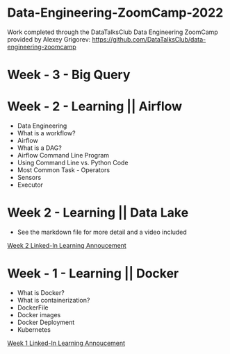 # Data-Engineering-ZoomCamp-2022
Work completed through the DataTalksClub Data Engineering ZoomCamp provided by Alexey Grigorev: https://github.com/DataTalksClub/data-engineering-zoomcamp

# Week - 3 - Big Query

# Week - 2 - Learning || Airflow
- Data Engineering
- What is a workflow?
- Airflow
- What is a DAG?
- Airflow Command Line Program
- Using Command Line vs. Python Code
- Most Common Task - Operators
- Sensors
- Executor

# Week 2 - Learning || Data Lake
- See the markdown file for more detail and a video included

[Week 2 Linked-In Learning Annoucement](https://www.linkedin.com/posts/barbulescuelena_github-elenae873data-engineering-zoomcamp-activity-6893669172883050496-cQa2)


# Week - 1 - Learning || Docker
- What is Docker?
- What is containerization?
- DockerFile
- Docker images
- Docker Deployment
- Kubernetes

[Week 1 Linked-In Learning Annoucement](https://www.linkedin.com/posts/activity-6891409974711480321-hXDh)
